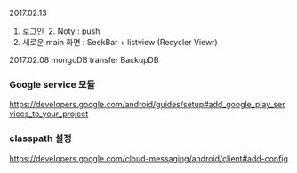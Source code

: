 
2017.02.13
  1. 로그인 
  2. Noty : push
  3. 새로운 main 화면 : SeekBar + listview (Recycler Viewr)
  
  
2017.02.08
  mongoDB transfer BackupDB


### Google service 모듈
https://developers.google.com/android/guides/setup#add_google_play_services_to_your_project


### classpath 설정
https://developers.google.com/cloud-messaging/android/client#add-config

###






